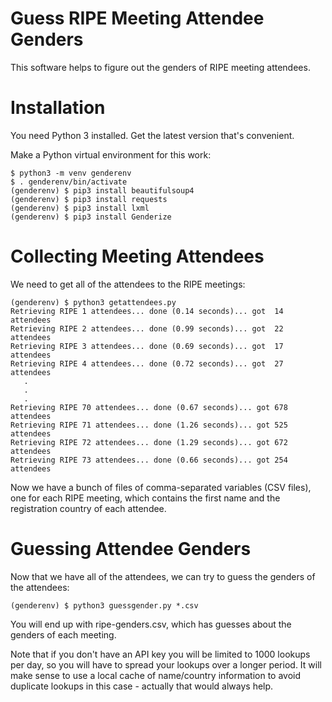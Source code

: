 # Guess RIPE Meeting Attendee Genders

This software helps to figure out the genders of RIPE meeting
attendees.

# Installation

You need Python 3 installed. Get the latest version that's convenient.

Make a Python virtual environment for this work:

    $ python3 -m venv genderenv
    $ . genderenv/bin/activate
    (genderenv) $ pip3 install beautifulsoup4
    (genderenv) $ pip3 install requests
    (genderenv) $ pip3 install lxml
    (genderenv) $ pip3 install Genderize

# Collecting Meeting Attendees

We need to get all of the attendees to the RIPE meetings:

    (genderenv) $ python3 getattendees.py
    Retrieving RIPE 1 attendees... done (0.14 seconds)... got  14 attendees
    Retrieving RIPE 2 attendees... done (0.99 seconds)... got  22 attendees
    Retrieving RIPE 3 attendees... done (0.69 seconds)... got  17 attendees
    Retrieving RIPE 4 attendees... done (0.72 seconds)... got  27 attendees
       .
       .
       .
    Retrieving RIPE 70 attendees... done (0.67 seconds)... got 678 attendees
    Retrieving RIPE 71 attendees... done (1.26 seconds)... got 525 attendees
    Retrieving RIPE 72 attendees... done (1.29 seconds)... got 672 attendees
    Retrieving RIPE 73 attendees... done (0.66 seconds)... got 254 attendees

Now we have a bunch of files of comma-separated variables (CSV files),
one for each RIPE meeting, which contains the first name and the
registration country of each attendee.

# Guessing Attendee Genders

Now that we have all of the attendees, we can try to guess the genders
of the attendees:

    (genderenv) $ python3 guessgender.py *.csv

You will end up with ripe-genders.csv, which has guesses about the
genders of each meeting.

Note that if you don't have an API key you will be limited to 1000
lookups per day, so you will have to spread your lookups over a 
longer period. It will make sense to use a local cache of name/country
information to avoid duplicate lookups in this case - actually that
would always help.

